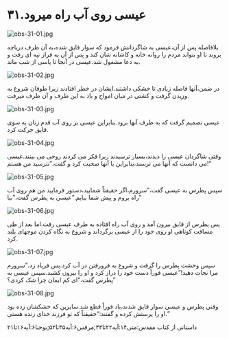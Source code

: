 ۳۱.عیسی روی آب راه میرود
========================

![obs-31-01.jpg](/var/www/vhosts/door43.org/httpdocs/data/gitrepo/media/en/obs/obs-31-01.jpg "obs-31-01.jpg")

بلافاصله پس از آن،عیسی به شاگردانش فرمود که سوار قایق شده،به آن طرف
دریاچه بروند تا او بتواند مردم را روانه خانه و کاشانه شان کند و پس از آن
به فراز تپه ای رفت و به دعا مشغول شد.عیسی در آنجا تا پاسی از شب ماند.

![obs-31-02.jpg](/var/www/vhosts/door43.org/httpdocs/data/gitrepo/media/en/obs/obs-31-02.jpg "obs-31-02.jpg")

در ضمن،آنها فاصله زیادی تا خشکی داشتند.ایشان در خطر افتادند زیرا طوفان
شروع به وزیدن گرفت و کشتی در میان امواج و باد به این طرف و آن طرف میرفت.

![obs-31-03.jpg](/var/www/vhosts/door43.org/httpdocs/data/gitrepo/media/en/obs/obs-31-03.jpg "obs-31-03.jpg")

عیسی تصمیم گرفت که به طرف آنها برود.بنابراین عیسی بر روی آب قدم زنان به
سوی قایق حرکت کرد.

![obs-31-04.jpg](/var/www/vhosts/door43.org/httpdocs/data/gitrepo/media/en/obs/obs-31-04.jpg "obs-31-04.jpg")

وقتی شاگردان عیسی را دیدند،بسیار ترسیدند زیرا فکر می کردند روحی می
بینند.عیسی می دانست که آنها می ترسند،بنابراین با آنها صحبت کرد و
گفت،”نترسید من هستم!”

![obs-31-05.jpg](/var/www/vhosts/door43.org/httpdocs/data/gitrepo/media/en/obs/obs-31-05.jpg "obs-31-05.jpg")

سپس پطرس به عیسی گفت،”سرورم،اگر حقیقتاً شمایید،دستور فرمایید من هم روی
آب راه بروم و پیش شما بیایم.”عیسی به پطرس گفت،”بیا”

![obs-31-06.jpg](/var/www/vhosts/door43.org/httpdocs/data/gitrepo/media/en/obs/obs-31-06.jpg "obs-31-06.jpg")

پس پطرس از قایق بیرون آمد و روی آب راه افتاده به طرف عیسی رفت.اما بعد از
طی مسافت کوتاهی او روی خود را از عیسی برگرداند و شروع به نگاه کردن
موجهای بلند کرد.

![obs-31-07.jpg](/var/www/vhosts/door43.org/httpdocs/data/gitrepo/media/en/obs/obs-31-07.jpg "obs-31-07.jpg")

سپس وحشت پطرس را گرفت و شروع به فرورفتن در آب کرد.پس فریاد زد،”سرورم مرا
نجات دهید!”عیسی فوراً دست خود را دراز کرد و او را بیرون کشید.سپس عیسی به
پطرس گفت،”ای کم ایمان چرا شک کردی؟”

![obs-31-08.jpg](/var/www/vhosts/door43.org/httpdocs/data/gitrepo/media/en/obs/obs-31-08.jpg "obs-31-08.jpg")

وقتی پطرس و عیسی سوار قایق شدند،باد فوراً قطع شد.سایرین که خشکشان زده
بود او را پرستش کرده و گفتند:“حقیقتاً که تو فرزند خدای زنده هستی.”

داستانی از کتاب مقدس:متی۱۴:آیه۲۲تا۳۳;مرقس۶:آیه۴۵تا۵۲;یوحنا۶:آیه۱۶تا۲۱
